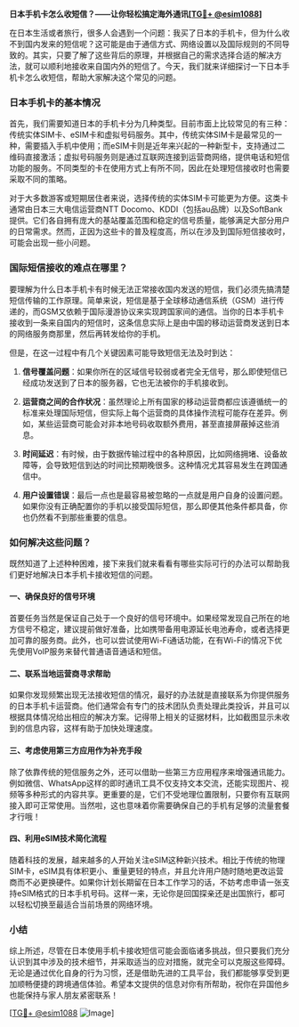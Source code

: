 **日本手机卡怎么收短信？——让你轻松搞定海外通讯[[TG💪+ @esim1088](https://t.me/s/esim1088)]**

在日本生活或者旅行，很多人会遇到一个问题：我买了日本的手机卡，但为什么收不到国内发来的短信呢？这可能是由于通信方式、网络设置以及国际规则的不同导致的。其实，只要了解了这些背后的原理，并根据自己的需求选择合适的解决方法，就可以顺利地接收来自国内外的短信了。今天，我们就来详细探讨一下日本手机卡怎么收短信，帮助大家解决这个常见的问题。

### 日本手机卡的基本情况

首先，我们需要知道日本的手机卡分为几种类型。目前市面上比较常见的有三种：传统实体SIM卡、eSIM卡和虚拟号码服务。其中，传统实体SIM卡是最常见的一种，需要插入手机中使用；而eSIM卡则是近年来兴起的一种新型卡，支持通过二维码直接激活；虚拟号码服务则是通过互联网连接到运营商网络，提供电话和短信功能的服务。不同类型的卡在使用方式上有所不同，因此在处理短信接收时也需要采取不同的策略。

对于大多数游客或短期居住者来说，选择传统的实体SIM卡可能更为方便。这类卡通常由日本三大电信运营商NTT Docomo、KDDI（包括au品牌）以及SoftBank提供。它们各自拥有庞大的基站覆盖范围和稳定的信号质量，能够满足大部分用户的日常需求。然而，正因为这些卡的普及程度高，所以在涉及到国际短信接收时，可能会出现一些小问题。

### 国际短信接收的难点在哪里？

要理解为什么日本手机卡有时候无法正常接收国内发送的短信，我们必须先搞清楚短信传输的工作原理。简单来说，短信是基于全球移动通信系统（GSM）进行传递的，而GSM又依赖于国际漫游协议来实现跨国家间的通信。当你的日本手机卡接收到一条来自国内的短信时，这条信息实际上是由中国的移动运营商发送到日本的网络服务商那里，然后再转发给你的手机。

但是，在这一过程中有几个关键因素可能导致短信无法及时到达：

1. **信号覆盖问题**：如果你所在的区域信号较弱或者完全无信号，那么即使短信已经成功发送到了日本的服务器，它也无法被你的手机接收到。
   
2. **运营商之间的合作状况**：虽然理论上所有国家的移动运营商都应该遵循统一的标准来处理国际短信，但实际上每个运营商的具体操作流程可能存在差异。例如，某些运营商可能会对非本地号码收取额外费用，甚至直接屏蔽掉这些消息。

3. **时间延迟**：有时候，由于数据传输过程中的各种原因，比如网络拥堵、设备故障等，会导致短信到达的时间比预期晚很多。这种情况尤其容易发生在跨国通信中。

4. **用户设置错误**：最后一点也是最容易被忽略的一点就是用户自身的设置问题。如果你没有正确配置你的手机以接受国际短信，那么即便其他条件都具备，你也仍然看不到那些重要的信息。

### 如何解决这些问题？

既然知道了上述种种困难，接下来我们就来看看有哪些实际可行的办法可以帮助我们更好地解决日本手机卡接收短信的问题。

#### 一、确保良好的信号环境

首要任务当然是保证自己处于一个良好的信号环境中。如果经常发现自己所在的地方信号不稳定，建议提前做好准备，比如携带备用电源延长电池寿命，或者选择更加可靠的服务商。此外，也可以尝试使用Wi-Fi通话功能，在有Wi-Fi的情况下优先使用VoIP服务来替代普通语音通话和短信。

#### 二、联系当地运营商寻求帮助

如果你发现频繁出现无法接收短信的情况，最好的办法就是直接联系为你提供服务的日本手机卡运营商。他们通常会有专门的技术团队负责处理此类投诉，并且可以根据具体情况给出相应的解决方案。记得带上相关的证据材料，比如截图显示未收到的信息内容，这样有助于加快处理速度。

#### 三、考虑使用第三方应用作为补充手段

除了依靠传统的短信服务之外，还可以借助一些第三方应用程序来增强通讯能力。例如微信、WhatsApp这样的即时通讯工具不仅支持文本交流，还能实现图片、视频等多种形式的内容共享。更重要的是，它们不受地理位置限制，只要你有互联网接入即可正常使用。当然啦，这也意味着你需要确保自己的手机有足够的流量套餐才行哦！

#### 四、利用eSIM技术简化流程

随着科技的发展，越来越多的人开始关注eSIM这种新兴技术。相比于传统的物理SIM卡，eSIM具有体积更小、重量更轻的特点，并且允许用户随时随地更改运营商而不必更换硬件。如果你计划长期留在日本工作学习的话，不妨考虑申请一张支持eSIM格式的日本手机号码。这样一来，无论你是回国探亲还是出国旅行，都可以轻松切换至最适合当前场景的网络环境。

### 小结

综上所述，尽管在日本使用手机卡接收短信可能会面临诸多挑战，但只要我们充分认识到其中涉及的技术细节，并采取适当的应对措施，就完全可以克服这些障碍。无论是通过优化自身的行为习惯，还是借助先进的工具平台，我们都能够享受到更加顺畅便捷的跨境通信体验。希望本文提供的信息对你有所帮助，祝你在异国他乡也能保持与家人朋友紧密联系！

[[TG💪+ @esim1088](https://t.me/s/esim1088) ![Image](https://i.postimg.cc/4NQfJmqS/Snipaste-2025-05-13-00-14-12.png)]